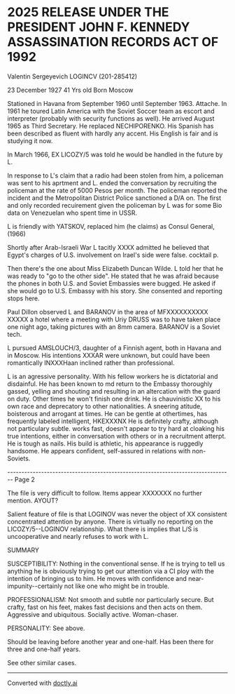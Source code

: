 # 2025 RELEASE UNDER THE PRESIDENT JOHN F. KENNEDY ASSASSINATION RECORDS ACT OF 1992

Valentin Sergeyevich LOGINCV (201-285412)

23 December 1927 41 Yrs old Born Moscow

Stationed in Havana from September 1960 until September 1963. Attache.
In 1961 he toured Latin America with the Soviet Soccer team as escort
and interpreter (probably with security functions as well). He arrived
August 1965 as Third Secretary. He replaced NECHIPORENKO. His Spanish
has been described as fluent with hardly any accent. His English is fair
and is studying it now.

In March 1966, EX LICOZY/5 was told he would be handled in the future by
L.

In response to L's claim that a radio had been stolen from him, a policeman
was sent to his aprtment and L. ended the conversation by recruiting the
policeman at the rate of 5000 Pesos per month. The policeman reported the
incident and the Metropolitan District Police sanctioned a D/A on. The
first and only recorded recuirement given the policeman by L was for some
Bio data on Venezuelan who spent time in USSR.

L is friendly with YATSKOV, replaced him (he claims) as Consul General, (1966)

Shortly after Arab-Israeli War L tacitly XXXX admitted he believed that
Egypt's charges of U.S. involvement on Irael's side were false. cocktail p.

Then there's the one about Miss Elizabeth Duncan Wilde. L told her that he
was ready to "go to the other side". He stated that he was afraid because
the phones in both U.S. and Soviet Embassies were bugged. He asked if she
would go to U.S. Embassy with his story. She consented and reporting stops
here.

Paul Dillon observed L and BARANOV in the area of MFXXXXXXXXXX
XXXXX a hotel where a meeting with Uriy DRUSS was to have taken place
one night ago, taking pictures with an 8mm camera. BARANOV is a Soviet tech.

L pursued AMSLOUCH/3, daughter of a Finnish agent, both in Havana and in
Moscow. His intentions XXXAR were unknown, but could have been romantically
INXXXHaan inclined rather than professional.

L is an agressive personality. With his fellow workers he is dictatorial
and disdainful. He has been known to md return to the Embassy thoroughly
gassed, yelling and shouting and resulting in an altercation with the guard
on duty. Other times he won't finish one drink. He is chauvinistic XX to his
own race and deprecatory to other nationalities. A sneering atitude, boisterous
and arrogant at times. He can be gentle at othertimes, has frequently labeled
intelligent, HKEXXXNX He is definitely crafty, although not particulary subtle.
works fast, doesn't appear to try hard at cloaking his true intentions, either
in conversation with others or in a recruitment atterpt. He is tough as nails.
His build is athletic, his appearance is ruggedly handsome. He appears
confident, self-assured in relations with non-Soviets.


-------------------------------------------------------------------------------- Page 2

The file is very difficult to follow. Items appear XXXXXXX no further mention.
AYOUT?

Salient feature of file is that LOGINOV was never the object of XX consistent concentrated attention by anyone. There is virtually no reporting on the LICOZY/5--LOGINOV relationship. What there is implies that L/S is uncooperative and nearly refuses to work with L.

SUMMARY

SUSCEPTIBILITY: Nothing in the conventional sense. If he is trying to tell us anything he is obviously trying to get our attention via a CI ploy with the intention of bringing us to him. He moves with confidence and near-impunity--certainly not like one who might be in trouble.

PROFESSIONALISM: Not smooth and subtle nor particularly secure. But crafty, fast on his feet, makes fast decisions and then acts on them. Aggressive and ubiquitous. Socially active. Woman-chaser.

PERSONALITY: See above.

Should be leaving before another year and one-half. Has been there for three and one-half years.

See other similar cases.


---
Converted with [doctly.ai](https://doctly.ai)